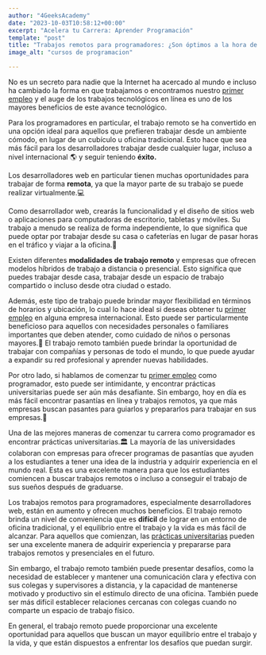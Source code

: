 ```yaml
---
author: "4GeeksAcademy"
date: "2023-10-03T10:58:12+00:00"
excerpt: "Acelera tu Carrera: Aprender Programación"
template: "post"
title: "Trabajos remotos para programadores: ¿Son óptimos a la hora de buscar tu primer empleo?"
image_alt: "cursos de programacion"

---
```


No es un secreto para nadie que la Internet ha acercado al mundo e incluso ha cambiado la forma en que trabajamos o encontramos nuestro [primer empleo](https://app.aurorajobs.io/jobs) y el auge de los trabajos tecnológicos en línea es uno de los mayores beneficios de este avance tecnológico.


Para los programadores en particular, el trabajo remoto se ha convertido en una opción ideal para aquellos que prefieren trabajar desde un ambiente cómodo, en lugar de un cubículo u oficina tradicional. Esto hace que sea más fácil para los desarrolladores trabajar desde cualquier lugar, incluso a nivel internacional 🌎 y seguir teniendo **éxito.**


Los desarrolladores web en particular tienen muchas oportunidades para trabajar de forma **remota**, ya que la mayor parte de su trabajo se puede realizar virtualmente.💻


Como desarrollador web, crearás la funcionalidad y el diseño de sitios web o aplicaciones para computadoras de escritorio, tabletas y móviles. Su trabajo a menudo se realiza de forma independiente, lo que significa que puede optar por trabajar desde su casa o cafeterías en lugar de pasar horas en el tráfico y viajar a la oficina.🛫


Existen diferentes **modalidades de trabajo remoto** y empresas que ofrecen modelos híbridos de trabajo a distancia o presencial. Esto significa que puedes trabajar desde casa, trabajar desde un espacio de trabajo compartido o incluso desde otra ciudad o estado.


Además, este tipo de trabajo puede brindar mayor flexibilidad en términos de horarios y ubicación, lo cual lo hace ideal si deseas obtener tu [primer empleo](https://app.aurorajobs.io/jobs) en alguna empresa internacional. Esto puede ser particularmente beneficioso para aquellos con necesidades personales o familiares importantes que deben atender, como cuidado de niños o personas mayores.👵 El trabajo remoto también puede brindar la oportunidad de trabajar con compañías y personas de todo el mundo, lo que puede ayudar a expandir su red profesional y aprender nuevas habilidades.


Por otro lado, si hablamos de comenzar tu [primer empleo](https://app.aurorajobs.io/jobs) como programador, esto puede ser intimidante, y encontrar prácticas universitarias puede ser aún más desafiante. Sin embargo, hoy en día es más fácil encontrar pasantías en línea y trabajos remotos, ya que más empresas buscan pasantes para guiarlos y prepararlos para trabajar en sus empresas.🧠


Una de las mejores maneras de comenzar tu carrera como programador es encontrar prácticas universitarias.🏛️ La mayoría de las universidades colaboran con empresas para ofrecer programas de pasantías que ayuden a los estudiantes a tener una idea de la industria y adquirir experiencia en el mundo real. Esta es una excelente manera para que los estudiantes comiencen a buscar trabajos remotos o incluso a conseguir el trabajo de sus sueños después de graduarse.


Los trabajos remotos para programadores, especialmente desarrolladores web, están en aumento y ofrecen muchos beneficios. El trabajo remoto brinda un nivel de conveniencia que es **difícil** de lograr en un entorno de oficina tradicional, y el equilibrio entre el trabajo y la vida es más fácil de alcanzar. Para aquellos que comienzan, las [prácticas universitarias](https://app.aurorajobs.io/jobs) pueden ser una excelente manera de adquirir experiencia y prepararse para trabajos remotos y presenciales en el futuro.


Sin embargo, el trabajo remoto también puede presentar desafíos, como la necesidad de establecer y mantener una comunicación clara y efectiva con sus colegas y supervisores a distancia, y la capacidad de mantenerse motivado y productivo sin el estímulo directo de una oficina. También puede ser más difícil establecer relaciones cercanas con colegas cuando no comparte un espacio de trabajo físico.


En general, el trabajo remoto puede proporcionar una excelente oportunidad para aquellos que buscan un mayor equilibrio entre el trabajo y la vida, y que están dispuestos a enfrentar los desafíos que puedan surgir.


<call-to-action button_text="Enroll now" button_link="https://4geeksacademy.com/es/curso-de-programacion-desde-cero" background="rgba(0, 151, 205, 0.15)" title="Puedes estar más cerca de tu proximo trabajo remoto incribiendote a el Curso de programación desde cero" text="¡Potencia tu Futuro Profesional! Únete Hoy al Curso de Programación desde Cero en 4Geeks Academy"></call-to-action>
